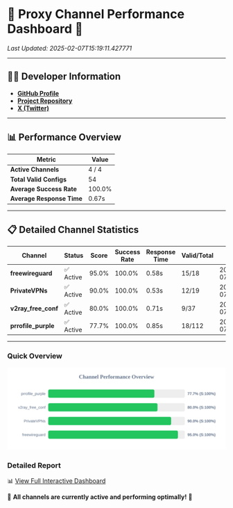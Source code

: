 # 🌟 Proxy Channel Performance Dashboard 🌟

_Last Updated: 2025-02-07T15:19:11.427771_

---

## 👩‍💻 Developer Information

- **[GitHub Profile](https://github.com/4n0nymou3)**  
- **[Project Repository](https://github.com/4n0nymou3/multi-proxy-config-fetcher)**  
- **[X (Twitter)](https://x.com/4n0nymou3)**  

---

## 📊 Performance Overview

| Metric                | Value       |
|-----------------------|-------------|
| **Active Channels**   | 4 / 4       |
| **Total Valid Configs** | 54          |
| **Average Success Rate** | 100.0%      |
| **Average Response Time** | 0.67s       |

---

## 📋 Detailed Channel Statistics

| Channel          | Status     | Score  | Success Rate | Response Time | Valid/Total | Last Success               |
|------------------|------------|--------|--------------|---------------|-------------|----------------------------|
| **freewireguard**  | ✅ Active  | 95.0%  | 100.0% | 0.58s         | 15/18       | 2025-02-07T15:19:11.425926 |
| **PrivateVPNs**  | ✅ Active  | 90.0%  | 100.0% | 0.53s         | 12/19       | 2025-02-07T15:19:10.823291 |
| **v2ray_free_conf**  | ✅ Active  | 80.0%  | 100.0% | 0.71s         | 9/37       | 2025-02-07T15:19:10.265394 |
| **prrofile_purple**  | ✅ Active  | 77.7%  | 100.0% | 0.85s         | 18/112       | 2025-02-07T15:19:09.499801 |

---

### Quick Overview
<div align="center">
  <a href="https://raw.githubusercontent.com/nullluser/NullRepo/refs/heads/main/assets/channel_stats_chart.svg">
    <img src="https://raw.githubusercontent.com/nullluser/NullRepo/refs/heads/main/assets/channel_stats_chart.svg" alt="Source Performance Statistics" width="800">
  </a>
</div>

### Detailed Report
📊 [View Full Interactive Dashboard](https://htmlpreview.github.io/?https://github.com/nullluser/NullRepo/blob/main/assets/performance_report.html)

🎉 **All channels are currently active and performing optimally!** 🎉
